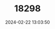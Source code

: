 ---
title: "18298"
category: "Trinomys setosus"
draft: false
date: 2024-02-22 13:03:50
languages:
  English: ["Hairy Spiny Rat"]
---
